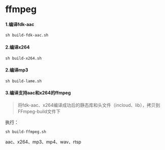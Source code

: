 # ffmpeg

#### 1.编译fdk-aac

```
sh build-fdk-aac.sh
```


#### 2.编译x264
```
sh build-x264.sh
```

#### 2.编译mp3
```
sh build-lame.sh
```


#### 3.编译支持aac和x264的ffmpeg

> 将fdk-aac、x264编译成功后的静态库和头文件（incloud、lib），拷贝到FFmpeg-build文件下

执行：

```
sh build-ffmpeg.sh
``` 



aac、x264、mp3、mp4、wav、rtsp

